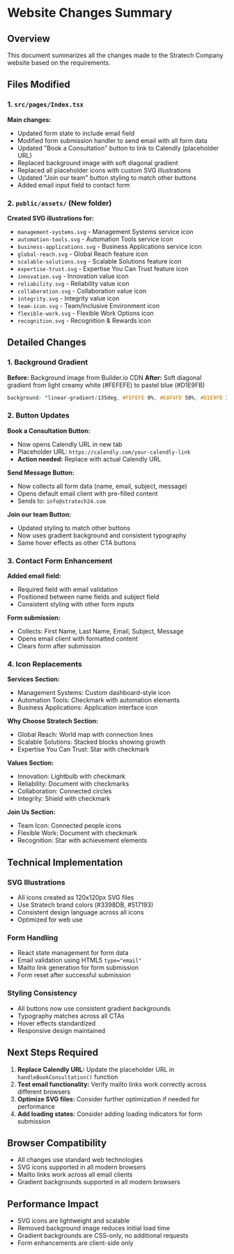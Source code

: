 # Website Changes Summary

## Overview
This document summarizes all the changes made to the Stratech Company website based on the requirements.

## Files Modified

### 1. `src/pages/Index.tsx`
**Main changes:**
- Updated form state to include email field
- Modified form submission handler to send email with all form data
- Updated "Book a Consultation" button to link to Calendly (placeholder URL)
- Replaced background image with soft diagonal gradient
- Replaced all placeholder icons with custom SVG illustrations
- Updated "Join our team" button styling to match other buttons
- Added email input field to contact form

### 2. `public/assets/` (New folder)
**Created SVG illustrations for:**
- `management-systems.svg` - Management Systems service icon
- `automation-tools.svg` - Automation Tools service icon  
- `business-applications.svg` - Business Applications service icon
- `global-reach.svg` - Global Reach feature icon
- `scalable-solutions.svg` - Scalable Solutions feature icon
- `expertise-trust.svg` - Expertise You Can Trust feature icon
- `innovation.svg` - Innovation value icon
- `reliability.svg` - Reliability value icon
- `collaboration.svg` - Collaboration value icon
- `integrity.svg` - Integrity value icon
- `team-icon.svg` - Team/Inclusive Environment icon
- `flexible-work.svg` - Flexible Work Options icon
- `recognition.svg` - Recognition & Rewards icon

## Detailed Changes

### 1. Background Gradient
**Before:** Background image from Builder.io CDN
**After:** Soft diagonal gradient from light creamy white (#FEFEFE) to pastel blue (#D1E9FB)
```css
background: "linear-gradient(135deg, #FEFEFE 0%, #E8F4FD 50%, #D1E9FB 100%)"
```

### 2. Button Updates
**Book a Consultation Button:**
- Now opens Calendly URL in new tab
- Placeholder URL: `https://calendly.com/your-calendly-link`
- **Action needed:** Replace with actual Calendly URL

**Send Message Button:**
- Now collects all form data (name, email, subject, message)
- Opens default email client with pre-filled content
- Sends to: `info@stratech24.com`

**Join our team Button:**
- Updated styling to match other buttons
- Now uses gradient background and consistent typography
- Same hover effects as other CTA buttons

### 3. Contact Form Enhancement
**Added email field:**
- Required field with email validation
- Positioned between name fields and subject field
- Consistent styling with other form inputs

**Form submission:**
- Collects: First Name, Last Name, Email, Subject, Message
- Opens email client with formatted content
- Clears form after submission

### 4. Icon Replacements
**Services Section:**
- Management Systems: Custom dashboard-style icon
- Automation Tools: Checkmark with automation elements
- Business Applications: Application interface icon

**Why Choose Stratech Section:**
- Global Reach: World map with connection lines
- Scalable Solutions: Stacked blocks showing growth
- Expertise You Can Trust: Star with checkmark

**Values Section:**
- Innovation: Lightbulb with checkmark
- Reliability: Document with checkmarks
- Collaboration: Connected circles
- Integrity: Shield with checkmark

**Join Us Section:**
- Team Icon: Connected people icons
- Flexible Work: Document with checkmark
- Recognition: Star with achievement elements

## Technical Implementation

### SVG Illustrations
- All icons created as 120x120px SVG files
- Use Stratech brand colors (#3398DB, #517193)
- Consistent design language across all icons
- Optimized for web use

### Form Handling
- React state management for form data
- Email validation using HTML5 `type="email"`
- Mailto link generation for form submission
- Form reset after successful submission

### Styling Consistency
- All buttons now use consistent gradient backgrounds
- Typography matches across all CTAs
- Hover effects standardized
- Responsive design maintained

## Next Steps Required

1. **Replace Calendly URL:** Update the placeholder URL in `handleBookConsultation()` function
2. **Test email functionality:** Verify mailto links work correctly across different browsers
3. **Optimize SVG files:** Consider further optimization if needed for performance
4. **Add loading states:** Consider adding loading indicators for form submission

## Browser Compatibility
- All changes use standard web technologies
- SVG icons supported in all modern browsers
- Mailto links work across all email clients
- Gradient backgrounds supported in all modern browsers

## Performance Impact
- SVG icons are lightweight and scalable
- Removed background image reduces initial load time
- Gradient backgrounds are CSS-only, no additional requests
- Form enhancements are client-side only 